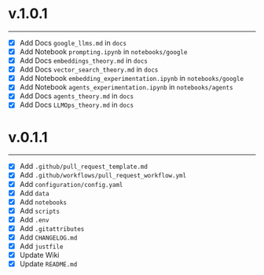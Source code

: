 # v.1.0.1

------

- [x] Add Docs `google_llms.md` in `docs`
- [x] Add Notebook `prompting.ipynb` in `notebooks/google`
- [x] Add Docs `embeddings_theory.md` in `docs`
- [x] Add Docs `vector_search_theory.md` in `docs`
- [x] Add Notebook `embedding_experimentation.ipynb` in `notebooks/google`
- [x] Add Notebook `agents_experimentation.ipynb` in `notebooks/agents`
- [x] Add Docs `agents_theory.md` in `docs`
- [x] Add Docs `LLMOps_theory.md` in `docs`

# v.0.1.1

------

- [x] Add `.github/pull_request_template.md`
- [x] Add `.github/workflows/pull_request_workflow.yml`
- [x] Add `configuration/config.yaml`
- [x] Add `data`
- [x] Add `notebooks`
- [x] Add `scripts`
- [x] Add `.env`
- [x] Add `.gitattributes`
- [x] Add `CHANGELOG.md`
- [x] Add `justfile`
- [x] Update Wiki
- [x] Update `README.md`